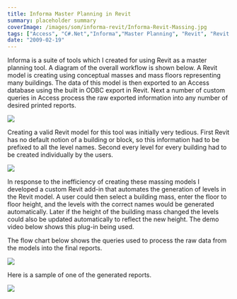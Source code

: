 ```yaml
---
title: Informa Master Planning in Revit
summary: placeholder summary
coverImage: /images/som/informa-revit/Informa-Revit-Massing.jpg
tags: ["Access", "C#.Net","Informa","Master Planning", "Revit", "Revit API","SQL"]
date: "2009-02-19"
---
```


Informa is a suite of tools which I created for using Revit as a master planning tool. A diagram of the overall workflow is shown below. A Revit model is creating using conceptual masses and mass floors representing many buildings. The data of this model is then exported to an Access database using the built in ODBC export in Revit. Next a number of custom queries in Access process the raw exported information into any number of desired printed reports.

![](/images/som/informa-revit/Informa-workflow.png)

Creating a valid Revit model for this tool was initially very tedious. First Revit has no default notion of a building or block, so this information had to be prefixed to all the level names. Second every level for every building had to be created individually by the users.

![](/images/som/informa-revit/Informa-Revit-Naming.png)

In response to the inefficiency of creating these massing models I developed a custom Revit add-in that automates the generation of levels in the Revit model. A user could then select a building mass, enter the floor to floor height, and the levels with the correct names would be generated automatically. Later if the height of the building mass changed the levels could also be updated automatically to reflect the new height. The demo video below shows this plug-in being used.

The flow chart below shows the queries used to process the raw data from the models into the final reports.

![](/images/som/informa-revit/Informa-dataflow.png)

Here is a sample of one of the generated reports.

![](/images/som/informa-revit/Informa-Sample-Report.png)


